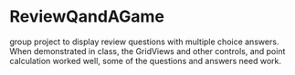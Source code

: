 # ReviewQandAGame
group project to display review questions with multiple choice answers. When demonstrated in class, the GridViews and other controls, and point calculation worked well, some of the questions and answers need work.
